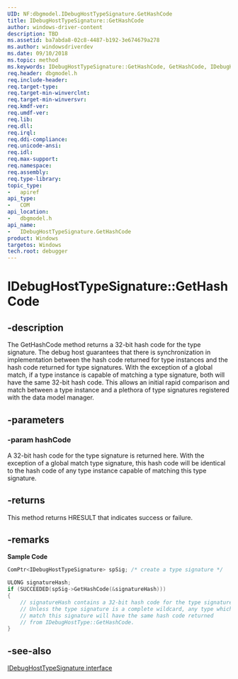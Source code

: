 ```yaml
---
UID: NF:dbgmodel.IDebugHostTypeSignature.GetHashCode
title: IDebugHostTypeSignature::GetHashCode
author: windows-driver-content
description: TBD
ms.assetid: ba7abda8-02c8-4487-b192-3e674679a278
ms.author: windowsdriverdev
ms.date: 09/10/2018 
ms.topic: method
ms.keywords: IDebugHostTypeSignature::GetHashCode, GetHashCode, IDebugHostTypeSignature.GetHashCode, IDebugHostTypeSignature::GetHashCode, IDebugHostTypeSignature.GetHashCode
req.header: dbgmodel.h
req.include-header:
req.target-type:
req.target-min-winverclnt:
req.target-min-winversvr:
req.kmdf-ver:
req.umdf-ver:
req.lib:
req.dll:
req.irql: 
req.ddi-compliance:
req.unicode-ansi:
req.idl:
req.max-support:
req.namespace:
req.assembly:
req.type-library: 
topic_type: 
-	apiref
api_type: 
-	COM
api_location: 
-	dbgmodel.h
api_name: 
-	IDebugHostTypeSignature.GetHashCode
product: Windows
targetos: Windows
tech.root: debugger
---
```


# IDebugHostTypeSignature::GetHashCode


## -description

The GetHashCode method returns a 32-bit hash code for the type signature. The debug host guarantees that there is synchronization in implementation between the hash code returned for type instances and the hash code returned for type signatures. With the exception of a global match, if a type instance is capable of matching a type signature, both will have the same 32-bit hash code. This allows an initial rapid comparison and match between a type instance and a plethora of type signatures registered with the data model manager. 

## -parameters

### -param hashCode

A 32-bit hash code for the type signature is returned here. With the exception of a global match type signature, this hash code will be identical to the hash code of any type instance capable of matching this type signature.


## -returns
This method returns HRESULT that indicates success or failure.

## -remarks
**Sample Code**

```cpp
ComPtr<IDebugHostTypeSignature> spSig; /* create a type signature */

ULONG signatureHash;
if (SUCCEEDED(spSig->GetHashCode(&signatureHash)))
{
    // signatureHash contains a 32-bit hash code for the type signature.  
    // Unless the type signature is a complete wildcard, any type which CAN 
    // match this signature will have the same hash code returned 
    // from IDebugHostType::GetHashCode.
}
```

## -see-also

[IDebugHostTypeSignature interface](nn-dbgmodel-idebughosttypesignature.md)
